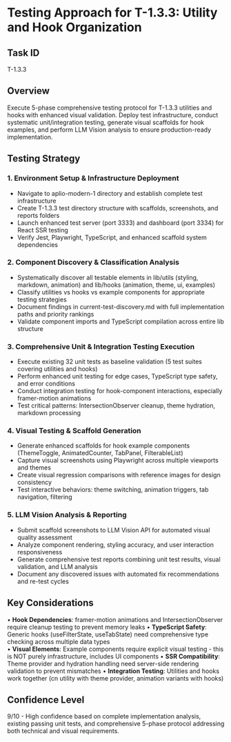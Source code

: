 # Testing Approach for T-1.3.3: Utility and Hook Organization

## Task ID
T-1.3.3

## Overview
Execute 5-phase comprehensive testing protocol for T-1.3.3 utilities and hooks with enhanced visual validation. Deploy test infrastructure, conduct systematic unit/integration testing, generate visual scaffolds for hook examples, and perform LLM Vision analysis to ensure production-ready implementation.

## Testing Strategy

### 1. Environment Setup & Infrastructure Deployment
- Navigate to aplio-modern-1 directory and establish complete test infrastructure
- Create T-1.3.3 test directory structure with scaffolds, screenshots, and reports folders
- Launch enhanced test server (port 3333) and dashboard (port 3334) for React SSR testing
- Verify Jest, Playwright, TypeScript, and enhanced scaffold system dependencies

### 2. Component Discovery & Classification Analysis
- Systematically discover all testable elements in lib/utils (styling, markdown, animation) and lib/hooks (animation, theme, ui, examples)
- Classify utilities vs hooks vs example components for appropriate testing strategies
- Document findings in current-test-discovery.md with full implementation paths and priority rankings
- Validate component imports and TypeScript compilation across entire lib structure

### 3. Comprehensive Unit & Integration Testing Execution
- Execute existing 32 unit tests as baseline validation (5 test suites covering utilities and hooks)
- Perform enhanced unit testing for edge cases, TypeScript type safety, and error conditions
- Conduct integration testing for hook-component interactions, especially framer-motion animations
- Test critical patterns: IntersectionObserver cleanup, theme hydration, markdown processing

### 4. Visual Testing & Scaffold Generation
- Generate enhanced scaffolds for hook example components (ThemeToggle, AnimatedCounter, TabPanel, FilterableList)
- Capture visual screenshots using Playwright across multiple viewports and themes
- Create visual regression comparisons with reference images for design consistency
- Test interactive behaviors: theme switching, animation triggers, tab navigation, filtering

### 5. LLM Vision Analysis & Reporting
- Submit scaffold screenshots to LLM Vision API for automated visual quality assessment
- Analyze component rendering, styling accuracy, and user interaction responsiveness
- Generate comprehensive test reports combining unit test results, visual validation, and LLM analysis
- Document any discovered issues with automated fix recommendations and re-test cycles

## Key Considerations

• **Hook Dependencies**: framer-motion animations and IntersectionObserver require cleanup testing to prevent memory leaks
• **TypeScript Safety**: Generic hooks (useFilterState, useTabState) need comprehensive type checking across multiple data types  
• **Visual Elements**: Example components require explicit visual testing - this is NOT purely infrastructure, includes UI components
• **SSR Compatibility**: Theme provider and hydration handling need server-side rendering validation to prevent mismatches
• **Integration Testing**: Utilities and hooks work together (cn utility with theme provider, animation variants with hooks)

## Confidence Level
9/10 - High confidence based on complete implementation analysis, existing passing unit tests, and comprehensive 5-phase protocol addressing both technical and visual requirements.
